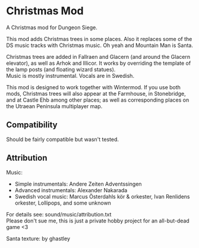 # Christmas Mod
A Christmas mod for Dungeon Siege.

This mod adds Christmas trees in some places. Also it replaces some of the DS music tracks with Christmas music. Oh yeah and Mountain Man is Santa.

Christmas trees are added in Fallraen and Glacern (and around the Glacern elevator), as well as Arhok and Illicor. It works by overriding the template of the lamp posts (and floating wizard statues).\
Music is mostly instrumental. Vocals are in Swedish.

This mod is designed to work together with Wintermod. If you use both mods, Christmas trees will also appear at the Farmhouse, in Stonebridge, and at Castle Ehb among other places; as well as corresponding places on the Utraean Peninsula multiplayer map.

## Compatibility
Should be fairly compatible but wasn't tested.

## Attribution
Music:
- Simple instrumentals: Andere Zeiten Adventssingen
- Advanced instrumentals: Alexander Nakarada
- Swedish vocal music: Marcus Österdahls kör & orkester, Ivan Renlidens orkester, Lollipops, and some unknown

For details see: sound/music/attribution.txt\
Please don't sue me, this is just a private hobby project for an all-but-dead game <3

Santa texture: by ghastley
